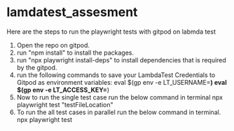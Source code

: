 # lamdatest_assesment

Here are the steps to run the playwright tests with gitpod on labmda test
1. Open the repo on gitpod.
2. run "npm install" to install the packages.
3. run "npx playwright install-deps" to install dependencies that is required by the gitpod.
4. run the following commands to save your LambdaTest Credentials to Gitpod as environment variables:
   eval $(gp env -e LT_USERNAME=******)
   eval $(gp env -e LT_ACCESS_KEY=******)
5. Now to run the single test case run the below command in terminal
   npx playwright test "testFileLocation"
6. To run the all test cases in parallel run the below command in terminal.
   npx playwright test
   
